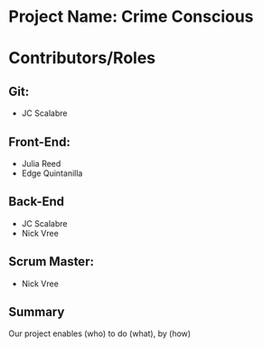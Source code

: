# Project Name: Crime Conscious

# Contributors/Roles

## Git: 
* JC Scalabre

## Front-End: 
* Julia Reed
* Edge Quintanilla

## Back-End
* JC Scalabre
* Nick Vree

## Scrum Master: 
* Nick Vree

## Summary
Our project enables (who) to do (what), by (how)
